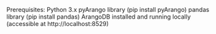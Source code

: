 Prerequisites:
Python 3.x
pyArango library (pip install pyArango)
pandas library (pip install pandas)
ArangoDB installed and running locally (accessible at http://localhost:8529)
